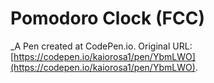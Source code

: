 # Pomodoro Clock (FCC)
 _A Pen created at CodePen.io. Original URL: [https://codepen.io/kaiorosa1/pen/YbmLWO](https://codepen.io/kaiorosa1/pen/YbmLWO).

 